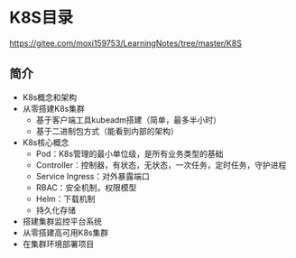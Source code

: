 # K8S目录

https://gitee.com/moxi159753/LearningNotes/tree/master/K8S

## 简介

- K8s概念和架构
- 从零搭建K8s集群
	- 基于客户端工具kubeadm搭建（简单，最多半小时）
	- 基于二进制包方式（能看到内部的架构）
- K8s核心概念
	- Pod：K8s管理的最小单位级，是所有业务类型的基础
	- Controller：控制器，有状态，无状态，一次任务，定时任务，守护进程
	- Service Ingress：对外暴露端口
	- RBAC：安全机制，权限模型
	- Helm：下载机制
	- 持久化存储
- 搭建集群监控平台系统
- 从零搭建高可用K8s集群
- 在集群环境部署项目
